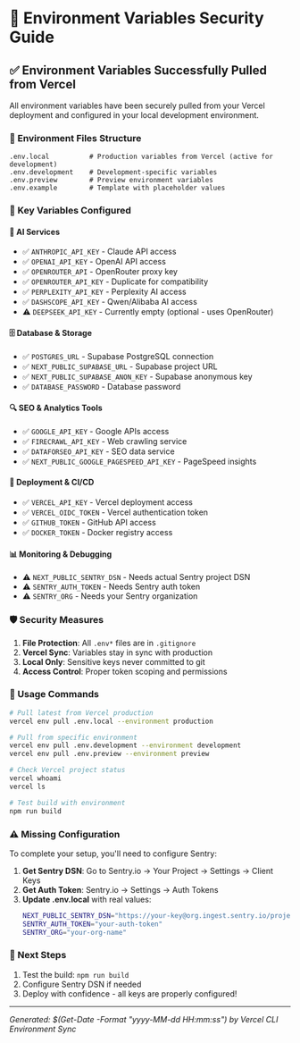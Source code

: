 # 🔐 Environment Variables Security Guide

## ✅ Environment Variables Successfully Pulled from Vercel

All environment variables have been securely pulled from your Vercel deployment and configured in your local development environment.

### 📁 Environment Files Structure

```
.env.local          # Production variables from Vercel (active for development)
.env.development    # Development-specific variables  
.env.preview        # Preview environment variables
.env.example        # Template with placeholder values
```

### 🔑 Key Variables Configured

#### 🤖 AI Services
- ✅ `ANTHROPIC_API_KEY` - Claude API access
- ✅ `OPENAI_API_KEY` - OpenAI API access  
- ✅ `OPENROUTER_API` - OpenRouter proxy key
- ✅ `OPENROUTER_API_KEY` - Duplicate for compatibility
- ✅ `PERPLEXITY_API_KEY` - Perplexity AI access
- ✅ `DASHSCOPE_API_KEY` - Qwen/Alibaba AI access
- ⚠️ `DEEPSEEK_API_KEY` - Currently empty (optional - uses OpenRouter)

#### 🗄️ Database & Storage
- ✅ `POSTGRES_URL` - Supabase PostgreSQL connection
- ✅ `NEXT_PUBLIC_SUPABASE_URL` - Supabase project URL
- ✅ `NEXT_PUBLIC_SUPABASE_ANON_KEY` - Supabase anonymous key
- ✅ `DATABASE_PASSWORD` - Database password

#### 🔍 SEO & Analytics Tools
- ✅ `GOOGLE_API_KEY` - Google APIs access
- ✅ `FIRECRAWL_API_KEY` - Web crawling service
- ✅ `DATAFORSEO_API_KEY` - SEO data service
- ✅ `NEXT_PUBLIC_GOOGLE_PAGESPEED_API_KEY` - PageSpeed insights

#### 🚀 Deployment & CI/CD
- ✅ `VERCEL_API_KEY` - Vercel deployment access
- ✅ `VERCEL_OIDC_TOKEN` - Vercel authentication token
- ✅ `GITHUB_TOKEN` - GitHub API access
- ✅ `DOCKER_TOKEN` - Docker registry access

#### 📊 Monitoring & Debugging  
- ⚠️ `NEXT_PUBLIC_SENTRY_DSN` - Needs actual Sentry project DSN
- ⚠️ `SENTRY_AUTH_TOKEN` - Needs Sentry auth token
- ⚠️ `SENTRY_ORG` - Needs your Sentry organization

### 🛡️ Security Measures

1. **File Protection**: All `.env*` files are in `.gitignore` 
2. **Vercel Sync**: Variables stay in sync with production
3. **Local Only**: Sensitive keys never committed to git
4. **Access Control**: Proper token scoping and permissions

### 🔧 Usage Commands

```bash
# Pull latest from Vercel production
vercel env pull .env.local --environment production

# Pull from specific environment  
vercel env pull .env.development --environment development
vercel env pull .env.preview --environment preview

# Check Vercel project status
vercel whoami
vercel ls

# Test build with environment
npm run build
```

### ⚠️ Missing Configuration

To complete your setup, you'll need to configure Sentry:

1. **Get Sentry DSN**: Go to Sentry.io → Your Project → Settings → Client Keys
2. **Get Auth Token**: Sentry.io → Settings → Auth Tokens  
3. **Update .env.local** with real values:
   ```bash
   NEXT_PUBLIC_SENTRY_DSN="https://your-key@org.ingest.sentry.io/project"
   SENTRY_AUTH_TOKEN="your-auth-token"  
   SENTRY_ORG="your-org-name"
   ```

### 🚀 Next Steps

1. Test the build: `npm run build`
2. Configure Sentry DSN if needed
3. Deploy with confidence - all keys are properly configured!

---
*Generated: $(Get-Date -Format "yyyy-MM-dd HH:mm:ss") by Vercel CLI Environment Sync*
